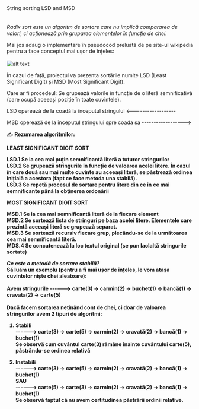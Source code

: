 <dl>
  <dt>String sorting LSD and MSD</dt></br></br>
<i>Radix sort este un algoritm de sortare care nu implică compararea de valori, ci acționează prin gruparea elementelor în funcție de chei. </i></br>

Mai jos adaug o implementare în pseudocod preluată de pe site-ul wikipedia pentru a face conceptul mai ușor de înțeles: </br></br>
![alt text](https://github.com/Islaya/LSD-and-MSD-Radix-Sorts-on-Strings/blob/master/Pseudocode-Source-Wikipedia.png)

În cazul de față, proiectul va prezenta sortările numite LSD (Least Significant Digit) și MSD (Most Significant Digit).

Care ar fi procedeul: Se grupează valorile în funcție de o literă semnificativă (care ocupă aceeași poziție în toate cuvintele).

LSD operează de la coadă la începutul stringului       <------------------

MSD operează de la începutul stringului spre coada sa  ------------------>

✍ <b>Rezumarea algoritmilor:<b>

<b>LEAST SIGNIFICANT DIGIT SORT</b>

<b>LSD.1</b> Se ia cea mai puțin semnificantă literă a tuturor stringurilor </br>
<b>LSD.2</b> Se grupează stringurile în funcție de valoarea acelei litere. În cazul în care două sau mai multe cuvinte au aceeași <b>literă, se păstrează ordinea inițială a acestora (fapt ce face metoda una stabilă). </br>
<b>LSD.3</b> Se repetă procesul de sortare pentru litere din ce în ce mai semnificante până la obținerea ordonării


<b>MOST SIGNIFICANT DIGIT SORT</b>
 
<b>MSD.1</b> Se ia cea mai semnificantă literă de la fiecare element </br>
<b>MSD.2</b> Se sortează lista de stringuri pe baza acelei litere. Elementele care prezintă aceeași literă se grupează separat. </br>
<b>MSD.3</b> Se sortează recursiv fiecare grup, plecându-se de la următoarea cea mai semnificantă literă. </br>
<b>MDS.4</b> Se concatenează la loc textul original (se pun laolaltă stringurile sortate)

</b>
<i>Ce este o metodă de sortare stabilă?</i> </br>
Să luăm un exemplu (pentru a fi mai ușor de înțeles, le vom atașa cuvintelor niște chei aleatoare): </br>
</br>
Avem stringurile   ------>  carte(3) -> carmin(2) -> buchet(1) -> bancă(1) -> cravata(2) -> carte(5)</br>
</br>
Dacă facem sortarea neținând cont de chei, ci doar de valoarea stringurilor avem 2 tipuri de algoritmi:

1. Stabili </br>
------>  carte(3) -> carte(5) -> carmin(2) -> cravată(2) -> bancă(1) -> buchet(1) </br>
Se observă cum cuvântul carte(3) rămâne înainte cuvântului carte(5), păstrându-se ordinea relativă


2. Instabili </br>
------>  carte(3) -> carte(5) -> carmin(2) -> cravată(2) -> bancă(1) -> buchet(1) </br>
				  SAU </br>
------>  carte(5) -> carte(3) -> carmin(2) -> cravată(2) -> bancă(1) -> buchet(1) </br>
Se observă faptul că nu avem certitudinea păstrării ordinii relative.
